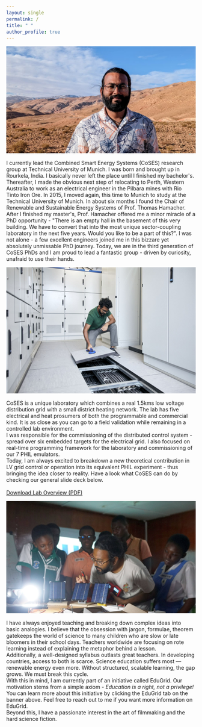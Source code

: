 ```yaml
---
layout: single
permalink: /
title: " "
author_profile: true
---
```


<div class="home-section bio-section">

  <div class="profile-image-container">
    <img src="/images/Profile_header.jpeg" alt="A photo of Anurag Mohapatra">
  </div>

  <div class="home-text" style="padding-right: 0;">
    <p>
      I currently lead the Combined Smart Energy Systems (CoSES) research group at Technical University of Munich. I was born and brought up in Rourkela, India. I basically never left the place until I finished my bachelor's. Thereafter, I made the obvious next step of relocating to Perth, Western Australia to work as an electrical engineer in the Pilbara mines with Rio Tinto Iron Ore. In 2015, I moved again, this time to Munich to study at the Technical University of Munich. In about six months I found the Chair of Renewable and Sustainable Energy Systems of Prof. Thomas Hamacher. After I finished my master's, Prof. Hamacher offered me a minor miracle of a PhD opportunity - "There is an empty hall in the basement of this very building. We have to convert that into the most unique sector-coupling laboratory in the next five years. Would you like to be a part of this?". I was not alone - a few excellent engineers joined me in this bizzare yet absolutely unmissable PhD journey. Today, we are in the third generation of CoSES PhDs and I am proud to lead a fantastic group - driven by curiosity, unafraid to use their hands. 
    </p>
  </div>
  
</div>


<div class="home-section bio-section">


  <div class="profile-image-container">
    <img src="/images/coses.jpg" alt="A photo of the CoSES Laboratory">
  </div>

  <div class="home-text" style="padding-right: 0;">
    <p>
      CoSES is a unique laboratory which combines a real 1.5kms low voltage distribution grid with a small district heating network. The lab has five electrical and heat prosumers of both the programmable and commercial kind. It is as close as you can go to a field validation while remaining in a controlled lab environment.
      <br>
      I was responsible for the commissioning of the distributed control system - spread over six embedded targets for the electrical grid. I also focused on real-time programming framework for the laboratory and commissioning of our 7 PHIL emulators. 
	  <br>
	  Today, I am always excited to breakdown a new theoretical contribution in LV grid control or operation into its equivalent PHIL experiment - thus bringing the idea closer to reality. Have a look what CoSES can do by checking our general slide deck below.
      <br><br>
      <a href="/files/CoSES_Lab_Overview.pdf" class="btn btn--info">Download Lab Overview (PDF)</a>
    </p>
  </div>

</div>


<div class="home-section bio-section">


  <div class="profile-image-container">
    <img src="/images/edugrid.JPG" alt="A photo representing your interests">
  </div>

  <div class="home-text" style="padding-right: 0;">
    <p>
      I have always enjoyed teaching and breaking down complex ideas into basic analogies. I believe that the obsession with jargon, formulae, theorem gatekeeps the world of science to many children who are slow or late bloomers in their school days. Teachers worldwide are focusing on rote learning instead of explaining the metaphor behind a lesson.
      <br>
      Additionally, a well-designed syllabus outlasts great teachers. In developing countries, access to both is scarce. Science education suffers most — renewable energy even more. Without structured, scalable learning, the gap grows. We must break this cycle.
      <br>
      With this in mind, I am currently part of an initiative called EduGrid. Our motivation stems from a simple axiom - <em>Education is a right, not a privilege!</em> 
	  <br>
	  You can learn more about this initiative by clicking the EduGrid tab on the banner above. Feel free to reach out to me if you want more information on EduGrid.
      <br>
      Beyond this, I have a passionate interest in the art of filmmaking and the hard science fiction.
    </p>
  </div>
  
</div>